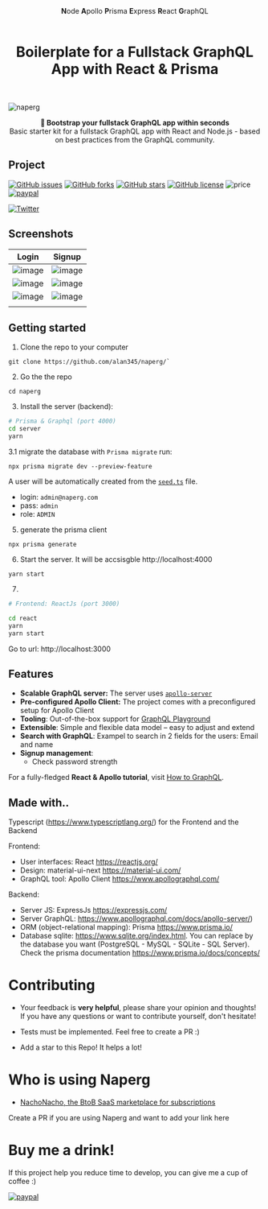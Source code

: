 <div align="center"><strong>N</strong>ode <strong>A</strong>pollo <strong>P</strong>risma <strong>E</strong>xpress <strong>R</strong>eact <strong>G</strong>raphQL
</div>
  
<h1 align="center"><strong>Boilerplate for a Fullstack GraphQL App with React & Prisma</strong></h1>


<br />

![naperg](https://user-images.githubusercontent.com/15246526/109192820-92db5680-774c-11eb-9480-d3a6883b8588.png)

<div align="center"><strong>🚀 Bootstrap your fullstack GraphQL app within seconds</strong></div>
<div align="center">Basic starter kit for a fullstack GraphQL app with React and Node.js - based on best practices from the GraphQL community.</div>

## Project

[![GitHub issues](https://img.shields.io/github/issues/alan345/naperg.svg)](https://github.com/alan345/naperg/issues)
[![GitHub forks](https://img.shields.io/github/forks/alan345/naperg.svg)](https://github.com/alan345/naperg/network)
[![GitHub stars](https://img.shields.io/github/stars/alan345/naperg.svg)](https://github.com/alan345/naperg/stargazers)
[![GitHub license](https://img.shields.io/github/license/alan345/naperg.svg)](https://github.com/alan345/naperg/blob/master/LICENSE)
![price](https://img.shields.io/badge/Price-Free-green.svg)
[![paypal](https://img.shields.io/badge/Donate-PayPal-green.svg)](https://www.paypal.com/cgi-bin/webscr?cmd=_s-xclick&hosted_button_id=CLPDWGN5UA4CU)

[![Twitter](https://img.shields.io/twitter/url/https/github.com/alan345/naperg.svg?style=social)](https://twitter.com/intent/tweet?text=Wow:&url=https%3A%2F%2Fgithub.com%2Falan345%2Fnaperg)

## Screenshots

| Login                                                                                                           | Signup                                                                                                          |
| --------------------------------------------------------------------------------------------------------------- | --------------------------------------------------------------------------------------------------------------- |
| ![image](https://user-images.githubusercontent.com/15246526/105572454-164bf700-5d0c-11eb-98a2-11feb3fdc904.png) | ![image](https://user-images.githubusercontent.com/15246526/105572426-e8ff4900-5d0b-11eb-8944-23534de29c82.png) |
| ![image](https://user-images.githubusercontent.com/15246526/105612021-eb928a80-5d6d-11eb-8c36-0d81dc0f3953.png) | ![image](https://user-images.githubusercontent.com/15246526/105614214-e0932680-5d7c-11eb-8b14-d8da40c8c503.png) |
| ![image](https://user-images.githubusercontent.com/15246526/105619254-72af2500-5da5-11eb-99a5-45d7872927ab.png) | ![image](https://user-images.githubusercontent.com/15246526/105653682-419c2680-5e71-11eb-94eb-771b1dab2d6c.png) |
|                                                                                                                 |

## Getting started

1. Clone the repo to your computer
```
git clone https://github.com/alan345/naperg/` 
```

2. Go the the repo
```
cd naperg
```

3. Install the server (backend):

```sh
# Prisma & Graphql (port 4000)
cd server
yarn
```

3.1 migrate the database with `Prisma migrate`
   run:

```
npx prisma migrate dev --preview-feature
```
A user will be automatically created from the [`seed.ts`](https://github.com/alan345/naperg/blob/master/server/prisma/seed.ts#L6-L14) file.
- login: `admin@naperg.com`
- pass: `admin`
- role: `ADMIN`


5. generate the prisma client

```
npx prisma generate
```

6. Start the server. It will be accsisgble http://localhost:4000
```
yarn start

```

7. 
```sh
# Frontend: ReactJs (port 3000)

cd react
yarn
yarn start
```

Go to url: http://localhost:3000

## Features

- **Scalable GraphQL server:** The server uses [`apollo-server`](https://www.apollographql.com/docs/apollo-server/)
- **Pre-configured Apollo Client:** The project comes with a preconfigured setup for Apollo Client
- **Tooling**: Out-of-the-box support for [GraphQL Playground](https://github.com/prisma/graphql-playground)
- **Extensible**: Simple and flexible data model – easy to adjust and extend
- **Search with GraphQL**: Exampel to search in 2 fields for the users: Email and name
- **Signup management**:
  - Check password strength

For a fully-fledged **React & Apollo tutorial**, visit [How to GraphQL](https://www.howtographql.com/react-apollo/0-introduction/).

## Made with..

Typescript (https://www.typescriptlang.org/) for the Frontend and the Backend

Frontend:

- User interfaces: React https://reactjs.org/
- Design: material-ui-next https://material-ui.com/
- GraphQL tool: Apollo Client https://www.apollographql.com/

Backend:

- Server JS: ExpressJs https://expressjs.com/
- Server GraphQL: https://www.apollographql.com/docs/apollo-server/)
- ORM (object-relational mapping): Prisma https://www.prisma.io/
- Database sqlite: https://www.sqlite.org/index.html. You can replace by the database you want (PostgreSQL - MySQL - SQLite - SQL Server). Check the prisma documentation https://www.prisma.io/docs/concepts/

# Contributing

- Your feedback is **very helpful**, please share your opinion and thoughts! If you have any questions or want to contribute yourself, don't hesitate!

- Tests must be implemented. Feel free to create a PR :)

- Add a star to this Repo! It helps a lot!

# Who is using Naperg

- [NachoNacho, the BtoB SaaS marketplace for subscriptions](https://nachonacho.com)

Create a PR if you are using Naperg and want to add your link here

# Buy me a drink!

If this project help you reduce time to develop, you can give me a cup of coffee :)

[![paypal](https://img.shields.io/badge/Donate-PayPal-green.svg)](https://www.paypal.com/cgi-bin/webscr?cmd=_s-xclick&hosted_button_id=CLPDWGN5UA4CU)
